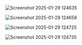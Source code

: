 ![Screenshot 2025-01-29 124635](https://github.com/user-attachments/assets/57a2c994-1426-468a-8dc9-9d7a295593ff)

![Screenshot 2025-01-29 124658](https://github.com/user-attachments/assets/602a8792-7cf0-4606-8ee6-6b7564a1d9ef)

![Screenshot 2025-01-29 124725](https://github.com/user-attachments/assets/91dff25a-0929-47b9-8a4f-fdce5e6182b7)

![Screenshot 2025-01-29 124735](https://github.com/user-attachments/assets/d4d96ceb-fa65-4059-bf0d-da8878248fc2)


